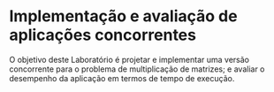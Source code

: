 # Implementação e avaliação de aplicações concorrentes
O objetivo deste Laboratório é projetar e implementar uma versão concorrente para o
problema de multiplicação de matrizes; e avaliar o desempenho da aplicação em termos
de tempo de execução.
